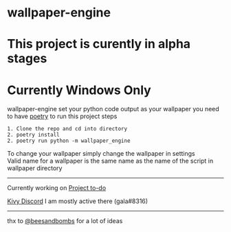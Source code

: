 # wallpaper-engine

# This project is curently in alpha stages

# Currently Windows Only

wallpaper-engine set your python code output as your wallpaper
you need to have [poetry](https://python-poetry.org/) to run this project
steps
```
1. Clone the repo and cd into directory
2. poetry install
2. poetry run python -m wallpaper_engine
```


To change your wallpaper simply change the wallpaper in settings  
Valid name for a wallpaper is the same name as the name of the script in wallpaper directory  

***
Currently working on
[Project to-do](https://github.com/p0lygun/wallpaper-engine/projects/1)

[Kivy Discord](https://chat.kivy.org) I am mostly active there (gala#8316)
***
thx to [@beesandbombs](https://twitter.com/beesandbombs/) for a lot of ideas
